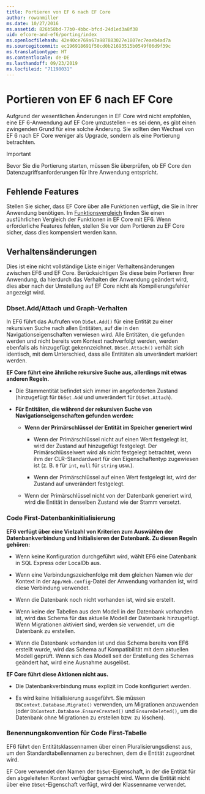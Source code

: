 ```yaml
---
title: Portieren von EF 6 nach EF Core
author: rowanmiller
ms.date: 10/27/2016
ms.assetid: 826b58bd-77b0-4bbc-bfcd-24d1ed3a8f38
uid: efcore-and-ef6/porting/index
ms.openlocfilehash: 42e40ce769a67a987883027e1807ec7eaeb4ad7a
ms.sourcegitcommit: ec196918691f50cd0b21693515b0549f06d9f39c
ms.translationtype: HT
ms.contentlocale: de-DE
ms.lasthandoff: 09/23/2019
ms.locfileid: "71198031"
---
```

# <a name="porting-from-ef6-to-ef-core"></a>Portieren von EF 6 nach EF Core

Aufgrund der wesentlichen Änderungen in EF Core wird nicht empfohlen, eine EF 6-Anwendung auf EF Core umzustellen – es sei denn, es gibt einen zwingenden Grund für eine solche Änderung.
Sie sollten den Wechsel von EF 6 nach EF Core weniger als Upgrade, sondern als eine Portierung betrachten.

> [!IMPORTANT]
> Bevor Sie die Portierung starten, müssen Sie überprüfen, ob EF Core den Datenzugriffsanforderungen für Ihre Anwendung entspricht.

## <a name="missing-features"></a>Fehlende Features

Stellen Sie sicher, dass EF Core über alle Funktionen verfügt, die Sie in Ihrer Anwendung benötigen. Im [Funktionsvergleich](xref:efcore-and-ef6/index) finden Sie einen ausführlichen Vergleich der Funktionen in EF Core mit EF6. Wenn erforderliche Features fehlen, stellen Sie vor dem Portieren zu EF Core sicher, dass dies kompensiert werden kann.

## <a name="behavior-changes"></a>Verhaltensänderungen

Dies ist eine nicht vollständige Liste einiger Verhaltensänderungen zwischen EF6 und EF Core. Berücksichtigen Sie diese beim Portieren Ihrer Anwendung, da hierdurch das Verhalten der Anwendung geändert wird, dies aber nach der Umstellung auf EF Core nicht als Kompilierungsfehler angezeigt wird.

### <a name="dbsetaddattach-and-graph-behavior"></a>Dbset.Add/Attach und Graph-Verhalten

In EF6 führt das Aufrufen von `DbSet.Add()` für eine Entität zu einer rekursiven Suche nach allen Entitäten, auf die in den Navigationseigenschaften verwiesen wird. Alle Entitäten, die gefunden werden und nicht bereits vom Kontext nachverfolgt werden, werden ebenfalls als hinzugefügt gekennzeichnet. `DbSet.Attach()` verhält sich identisch, mit dem Unterschied, dass alle Entitäten als unverändert markiert werden.

**EF Core führt eine ähnliche rekursive Suche aus, allerdings mit etwas anderen Regeln.**

*  Die Stammentität befindet sich immer im angeforderten Zustand (hinzugefügt für `DbSet.Add` und unverändert für `DbSet.Attach`).

*  **Für Entitäten, die während der rekursiven Suche von Navigationseigenschaften gefunden werden:**

    *  **Wenn der Primärschlüssel der Entität im Speicher generiert wird**

        * Wenn der Primärschlüssel nicht auf einen Wert festgelegt ist, wird der Zustand auf hinzugefügt festgelegt. Der Primärschlüsselwert wird als nicht festgelegt betrachtet, wenn ihm der CLR-Standardwert für den Eigenschaftentyp zugewiesen ist (z. B. `0` für `int`, `null` für `string` usw.).

        * Wenn der Primärschlüssel auf einen Wert festgelegt ist, wird der Zustand auf unverändert festgelegt.

    *  Wenn der Primärschlüssel nicht von der Datenbank generiert wird, wird die Entität in denselben Zustand wie der Stamm versetzt.

### <a name="code-first-database-initialization"></a>Code First-Datenbankinitialisierung

**EF6 verfügt über eine Vielzahl von Kriterien zum Auswählen der Datenbankverbindung und Initialisieren der Datenbank. Zu diesen Regeln gehören:**

* Wenn keine Konfiguration durchgeführt wird, wählt EF6 eine Datenbank in SQL Express oder LocalDb aus.

* Wenn eine Verbindungszeichenfolge mit dem gleichen Namen wie der Kontext in der `App/Web.config`-Datei der Anwendung vorhanden ist, wird diese Verbindung verwendet.

* Wenn die Datenbank noch nicht vorhanden ist, wird sie erstellt.

* Wenn keine der Tabellen aus dem Modell in der Datenbank vorhanden ist, wird das Schema für das aktuelle Modell der Datenbank hinzugefügt. Wenn Migrationen aktiviert sind, werden sie verwendet, um die Datenbank zu erstellen.

* Wenn die Datenbank vorhanden ist und das Schema bereits von EF6 erstellt wurde, wird das Schema auf Kompatibilität mit dem aktuellen Modell geprüft. Wenn sich das Modell seit der Erstellung des Schemas geändert hat, wird eine Ausnahme ausgelöst.

**EF Core führt diese Aktionen nicht aus.**

* Die Datenbankverbindung muss explizit im Code konfiguriert werden.

* Es wird keine Initialisierung ausgeführt. Sie müssen `DbContext.Database.Migrate()` verwenden, um Migrationen anzuwenden (oder `DbContext.Database.EnsureCreated()` und `EnsureDeleted()`, um die Datenbank ohne Migrationen zu erstellen bzw. zu löschen).

### <a name="code-first-table-naming-convention"></a>Benennungskonvention für Code First-Tabelle

EF6 führt den Entitätsklassennamen über einen Pluralisierungsdienst aus, um den Standardtabellennamen zu berechnen, dem die Entität zugeordnet wird.

EF Core verwendet den Namen der `DbSet`-Eigenschaft, in der die Entität für den abgeleiteten Kontext verfügbar gemacht wird. Wenn die Entität nicht über eine `DbSet`-Eigenschaft verfügt, wird der Klassenname verwendet.
